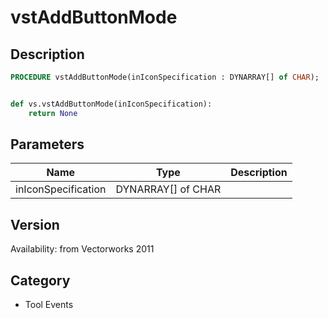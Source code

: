 # vstAddButtonMode

## Description
```pascal
PROCEDURE vstAddButtonMode(inIconSpecification : DYNARRAY[] of CHAR);
```

```python

def vs.vstAddButtonMode(inIconSpecification):
    return None
```

## Parameters
|Name|Type|Description|
|---|---|---|
|inIconSpecification|DYNARRAY[] of CHAR||

## Version
Availability: from Vectorworks 2011
## Category
* Tool Events

